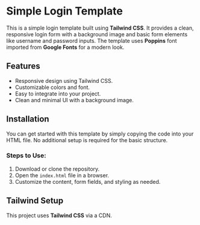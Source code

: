 # Simple Login Template

This is a simple login template built using **Tailwind CSS**. It provides a clean, responsive login form with a background image and basic form elements like username and password inputs. The template uses **Poppins** font imported from **Google Fonts** for a modern look.

## Features

- Responsive design using Tailwind CSS.
- Customizable colors and font.
- Easy to integrate into your project.
- Clean and minimal UI with a background image.

## Installation

You can get started with this template by simply copying the code into your HTML file. No additional setup is required for the basic structure.

### Steps to Use:

1. Download or clone the repository.
2. Open the `index.html` file in a browser.
3. Customize the content, form fields, and styling as needed.

## Tailwind Setup

This project uses **Tailwind CSS** via a CDN.
